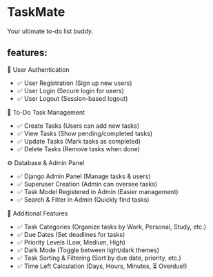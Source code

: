 # TaskMate
Your ultimate to-do list buddy.

## features:
🔹 User Authentication
- ✅ User Registration (Sign up new users)
- ✅ User Login (Secure login for users)
- ✅ User Logout (Session-based logout)

📌 To-Do Task Management
- ✅ Create Tasks (Users can add new tasks)
- ✅ View Tasks (Show pending/completed tasks)
- ✅ Update Tasks (Mark tasks as completed)
- ✅ Delete Tasks (Remove tasks when done)

⚙️ Database & Admin Panel
- ✅ Django Admin Panel (Manage tasks & users)
- ✅ Superuser Creation (Admin can oversee tasks)
- ✅ Task Model Registered in Admin (Easier management)
- ✅ Search & Filter in Admin (Quickly find tasks)

🚀 Additional Features 
- ✅ Task Categories (Organize tasks by Work, Personal, Study, etc.)
- ✅ Due Dates (Set deadlines for tasks)
- ✅ Priority Levels (Low, Medium, High)
- ✅ Dark Mode (Toggle between light/dark themes)
- ✅ Task Sorting & Filtering (Sort by due date, priority, etc.)
- ✅ Time Left Calculation (Days, Hours, Minutes, ⏳ Overdue!)
